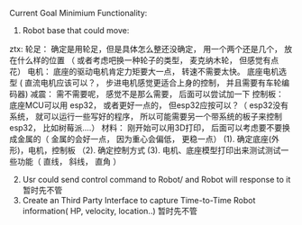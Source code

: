 


Current Goal Minimium Functionality:

  1. Robot base that could move:

   ztx:
     轮足： 确定是用轮足，但是具体怎么整还没确定， 用一个两个还是几个， 放在什么样的位置 （ 或者考虑吧换一种轮子的类型， 麦克纳木轮， 但感觉有点花）
     电机： 底座的驱动电机肯定力矩要大一点， 转速不需要太快。 底座电机选型 ( 直流电机应该可以？， 步进电机感觉更适合上身的控制， 并且需要有车轮编码器)
     减震： 需不需要呢， 感觉不是那么需要， 后面可以尝试加一下
     控制板： 底座MCU可以用 esp32， 或者更好一点的， 但esp32应按可以？（ esp32没有系统， 就可以运行一些写好的程序， 所以可能需要另一个带系统的板子来控制esp32， 比如树莓派....）
     材料： 刚开始可以用3D打印， 后面可以考虑要不要换成金属的（ 金属的会好一点， 因为重心会偏低， 更稳一点）
     (1). 确定底座(外形)，电机，控制板
    （2). 确定控制方式
     (3). 电机、底座模型打印出来测试测试一些功能（ 直线， 斜线， 直角 ）

  2. Usr could send control command to Robot/ and Robot will response to it
      暂时先不管   
  3. Create an Third Party Interface to capture Time-to-Time Robot information( HP, velocity, location..)
      暂时先不管

